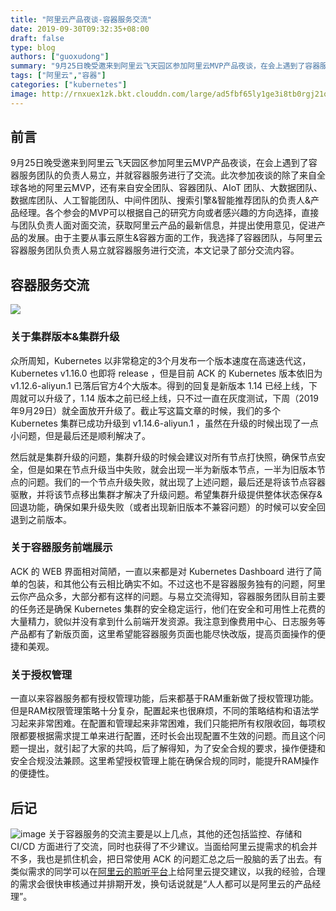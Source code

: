 ```yaml
---
title: "阿里云产品夜谈-容器服务交流"
date: 2019-09-30T09:32:35+08:00
draft: false
type: blog
authors: ["guoxudong"]
summary: "9月25日晚受邀来到阿里云飞天园区参加阿里云MVP产品夜谈，在会上遇到了容器服务团队的负责人易立，并就容器服务进行了交流。"
tags: ["阿里云","容器"]
categories: ["kubernetes"]
image: http://rnxuex1zk.bkt.clouddn.com/large/ad5fbf65ly1ge3i8tb0rgj21qi15on6r.jpg
---
```

## 前言

9月25日晚受邀来到阿里云飞天园区参加阿里云MVP产品夜谈，在会上遇到了容器服务团队的负责人易立，并就容器服务进行了交流。此次参加夜谈的除了来自全球各地的阿里云MVP，还有来自安全团队、容器团队、AIoT 团队、大数据团队、数据库团队、人工智能团队、中间件团队、搜索引擎&智能推荐团队的负责人&产品经理。各个参会的MVP可以根据自己的研究方向或者感兴趣的方向选择，直接与团队负责人面对面交流，获取阿里云产品的最新信息，并提出使用意见，促进产品的发展。由于主要从事云原生&容器方面的工作，我选择了容器团队，与阿里云容器服务团队负责人易立就容器服务进行交流，本文记录了部分交流内容。

## 容器服务交流

![](http://rnxuex1zk.bkt.clouddn.com/large/ad5fbf65gy1g7hdbw7rwij21zk13ax6s.jpg)
### 关于集群版本&集群升级

众所周知，Kubernetes 以非常稳定的3个月发布一个版本速度在高速迭代这，Kubernetes v1.16.0 也即将 release ，但是目前 ACK 的 Kubernetes 版本依旧为 v1.12.6-aliyun.1 已落后官方4个大版本。得到的回复是新版本 1.14 已经上线，下周就可以升级了，1.14 版本之前已经上线，只不过一直在灰度测试，下周（2019年9月29日）就全面放开升级了。截止写这篇文章的时候，我们的多个 Kubernetes 集群已成功升级到 v1.14.6-aliyun.1 ，虽然在升级的时候出现了一点小问题，但是最后还是顺利解决了。

然后就是集群升级的问题，集群升级的时候会建议对所有节点打快照，确保节点安全，但是如果在节点升级当中失败，就会出现一半为新版本节点，一半为旧版本节点的问题。我们的一个节点升级失败，就出现了上述问题，最后还是将该节点容器驱散，并将该节点移出集群才解决了升级问题。希望集群升级提供整体状态保存&回退功能，确保如果升级失败（或者出现新旧版本不兼容问题）的时候可以安全回退到之前版本。

### 关于容器服务前端展示

ACK 的 WEB 界面相对简陋，一直以来都是对 Kubernetes Dashboard 进行了简单的包装，和其他公有云相比确实不如。不过这也不是容器服务独有的问题，阿里云你产品众多，大部分都有这样的问题。与易立交流得知，容器服务团队目前主要的任务还是确保 Kubernetes 集群的安全稳定运行，他们在安全和可用性上花费的大量精力，貌似并没有拿到什么前端开发资源。我注意到像费用中心、日志服务等产品都有了新版页面，这里希望能容器服务页面也能尽快改版，提高页面操作的便捷和美观。

### 关于授权管理

一直以来容器服务都有授权管理功能，后来都基于RAM重新做了授权管理功能。但是RAM权限管理策略十分复杂，配置起来也很麻烦，不同的策略结构和语法学习起来非常困难。在配置和管理起来非常困难，我们只能把所有权限收回，每项权限都要根据需求提工单来进行配置，还时长会出现配置不生效的问题。而且这个问题一提出，就引起了大家的共鸣，后了解得知，为了安全合规的要求，操作便捷和安全合规没法兼顾。这里希望授权管理上能在确保合规的同时，能提升RAM操作的便捷性。

## 后记

![image](http://rnxuex1zk.bkt.clouddn.com/large/ad5fbf65gy1g7hdrlln6vj21rm0ycwov.jpg)
关于容器服务的交流主要是以上几点，其他的还包括监控、存储和 CI/CD 方面进行了交流，同时也获得了不少建议。当面给阿里云提需求的机会并不多，我也是抓住机会，把日常使用 ACK 的问题汇总之后一股脑的丢了出去。有类似需求的同学可以在[阿里云的聆听平台](https://connect.aliyun.com)上给阿里云提交建议，以我的经验，合理的需求会很快审核通过并排期开发，换句话说就是“人人都可以是阿里云的产品经理”。
